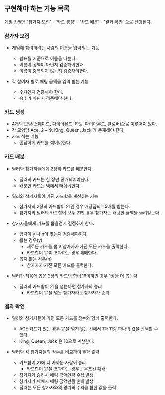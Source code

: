 ## 구현해야 하는 기능 목록

게임 진행은 '참가자 모집' - '카드 생성' - '카드 배분' - '결과 확인' 으로 진행된다.

### 참가자 모집
- 게임에 참여하려는 사람의 이름을 입력 받는 기능
    - 쉼표를 기준으로 이름을 나눈다.
    - 이름이 공백이 아닌지 검증해야한다.
    - 이름이 중복되지 않는지 검증해야한다.

- 각 참여자 별로 배팅 금액을 입력 받는 기능
    - 숫자인지 검증해야 한다.
    - 음수가 아닌지 검증해야 한다.

### 카드 생성
- 4개의 모양(스페이드, 다이아몬드, 하트, 다이아몬드, 클로버)으로 이루어져 있다.
- 각 모양당 Ace, 2 ~ 9, King, Queen, Jack 가 존재해야 한다.
- 카드 섞는 기능
    - 랜덤하게 카드를 섞어야한다.

### 카드 배분
- 딜러와 참가자들에게 2장씩 카드를 배분한다.
    - 딜러의 카드는 한 장만 공개되어야한다.
    - 배분한 카드는 덱에서 빼줘야한다.
    
- 딜러와 참가자들이 가진 카드합을 계산하는 기능
    - 참가자의 2장의 카드합이 21인 경우 배당금의 1.5배를 받는다.
    - 참가자와 딜러의 카드합이 모두 21인 경우 참가자는 배팅한 금액을 돌려받는다.
    
- 참가자들에게 카드를 뽑을건지 결정하게 한다.
    - 입력이 y 나 n이 맞는지 검증해야한다.
    - 뽑는 경우(y)
        - 새로운 카드를 뽑고 참가자가 가진 모든 카드를 출력한다.
        - 카드합이 21이 초과하는 경우 패배한다.
    - 뽑지 않는 경우(n)
        - 참가자가 가진 모든 카드를 출력한다.
        
- 딜러가 처음에 뽑은 2장의 카드의 합이 16이하인 경우 1장을 더 뽑는다.
    - 딜러의 카드합이 21을 넘는다면 참가자의 승리
        - 카드합이 21을 넘은 참가자라도 참가자가 승리

### 결과 확인
- 딜러와 참가자들이 가진 모든 카드를 점수와 함께 출력한다.
    - ACE 카드가 있는 경우 21을 넘지 않는 선에서 1과 11중 하나의 값을 선택할 수 있다.
    - King, Queen, Jack 은 10으로 계산한다. 
    
- 딜러와 각 참가자들의 점수를 비교하여 결과 출력 
    - 카드합이 21에 더 가까운 사람이 승리
        - 카드합이 21을 초과하는 경우는 무조건 패배
    - 참가자가 승리시 배팅 금액만큼 수입 발생
    - 참가자가 패배시 배팅 금액만큼 손해 발생
    - 딜러는 모든 참가자와의 경기의 수익을 합한 값을 출력